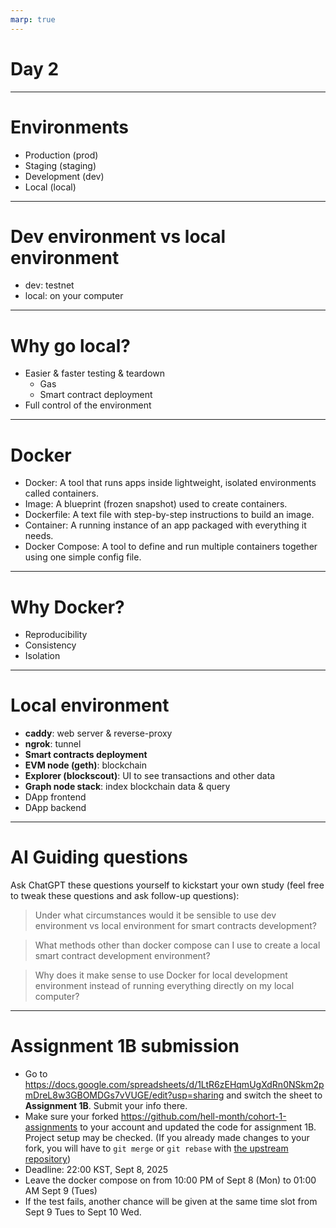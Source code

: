 ```yaml
---
marp: true
---
```


# Day 2

---

# Environments

- Production (prod)
- Staging (staging)
- Development (dev)
- Local (local)

---

# Dev environment vs local environment

- dev: testnet
- local: on your computer

---

# Why go local?

- Easier & faster testing & teardown
  - Gas
  - Smart contract deployment
- Full control of the environment

---

# Docker

- Docker: A tool that runs apps inside lightweight, isolated environments called containers.
- Image: A blueprint (frozen snapshot) used to create containers.
- Dockerfile: A text file with step-by-step instructions to build an image.
- Container: A running instance of an app packaged with everything it needs.
- Docker Compose: A tool to define and run multiple containers together using one simple config file.

---

# Why Docker?

- Reproducibility
- Consistency
- Isolation

---

# Local environment

- **caddy**: web server & reverse-proxy
- **ngrok**: tunnel
- **Smart contracts deployment**
- **EVM node (geth)**: blockchain
- **Explorer (blockscout)**: UI to see transactions and other data
- **Graph node stack**: index blockchain data & query
- DApp frontend
- DApp backend

---

# AI Guiding questions

Ask ChatGPT these questions yourself to kickstart your own study (feel free to tweak these questions and ask follow-up questions):

> Under what circumstances would it be sensible to use dev environment vs local environment for smart contracts development?

> What methods other than docker compose can I use to create a local smart contract development environment?

> Why does it make sense to use Docker for local development environment instead of running everything directly on my local computer?

---

<style scoped>
section {
  font-size: 27px;
}
</style>

# Assignment 1B submission
- Go to https://docs.google.com/spreadsheets/d/1LtR6zEHqmUgXdRn0NSkm2pmDreL8w3GBOMDGs7vVUGE/edit?usp=sharing and switch the sheet to **Assignment 1B**. Submit your info there.
- Make sure your forked https://github.com/hell-month/cohort-1-assignments to your account and updated the code for assignment 1B. Project setup may be checked. (If you already made changes to your fork, you will have to `git merge` or `git rebase` with [the upstream repository](https://github.com/hell-month/cohort-1-assignments))
- Deadline: 22:00 KST, Sept 8, 2025
- Leave the docker compose on from 10:00 PM of Sept 8 (Mon) to 01:00 AM Sept 9 (Tues)
- If the test fails, another chance will be given at the same time slot from Sept 9 Tues to Sept 10 Wed.
